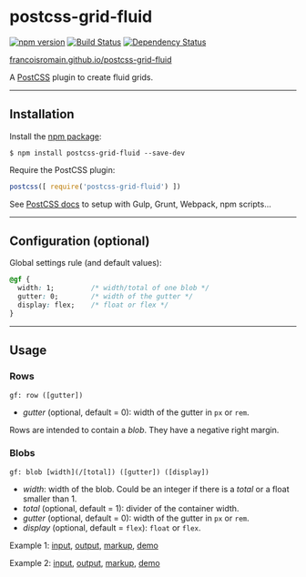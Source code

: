 # postcss-grid-fluid

[![npm version][npm-img]][npm] [![Build Status][ci-img]][ci] [![Dependency Status][dep-img]][dep]

[francoisromain.github.io/postcss-grid-fluid](http://francoisromain.github.io/postcss-grid-fluid)

A [PostCSS] plugin to create fluid grids.

[github.io]: http://francoisromain.github.io/postcss-grid-fluid
[PostCSS]:   https://github.com/postcss/postcss
[ci-img]:    https://travis-ci.org/francoisromain/postcss-grid-fluid.svg
[ci]:        https://travis-ci.org/francoisromain/postcss-grid-fluid
[npm-img]:   https://badge.fury.io/js/postcss-grid-fluid.svg
[npm]:       https://badge.fury.io/js/postcss-grid-fluid
[dep-img]:   https://david-dm.org/francoisromain/postcss-grid-fluid.svg
[dep]:       https://david-dm.org/francoisromain/postcss-grid-fluid

* * * 

## Installation

Install the [npm package](https://www.npmjs.com/package/postcss-grid-fluid):

    $ npm install postcss-grid-fluid --save-dev

Require the PostCSS plugin:

``` js
postcss([ require('postcss-grid-fluid') ])
```

See [PostCSS docs](https://github.com/postcss/postcss#usage) to setup with Gulp, Grunt, Webpack, npm scripts… 

* * * 

## Configuration (optional)

Global settings rule (and default values):

``` css
@gf {
  width: 1;         /* width/total of one blob */
  gutter: 0;        /* width of the gutter */
  display: flex;    /* float or flex */  
}
```

* * * 

## Usage

### Rows

`gf: row ([gutter])`

- _gutter_ (optional, default = 0): width of the gutter in `px` or `rem`.

Rows are intended to contain a _blob_. They have a negative right margin.

### Blobs

`gf: blob [width](/[total]) ([gutter]) ([display])`

- _width_: width of the blob. Could be an integer if there is a _total_ or a float smaller than 1. 
- _total_ (optional, default = 1): divider of the container width.
- _gutter_ (optional, default = 0): width of the gutter in `px` or `rem`.
- _display_ (optional, default = `flex`): `float` or `flex`.

Example 1: [input](https://github.com/francoisromain/postcss-button/blob/gh-pages/test/src/01.css), [output](https://github.com/francoisromain/postcss-button/blob/gh-pages/test/dist/01.css), [markup](https://github.com/francoisromain/postcss-button/blob/gh-pages/test/01.html), [demo](http://localhost/francoisromain.github.io/postcss-button/test/01.html)

Example 2: [input](https://githubcom/francoisromain/postcss-button/blob/gh-pages/test/src/02.css), [output](https://github.comfrancoisromain/postcss-button/blob/gh-pages/test/dist/02.css), [markup](https://ithub.com/francoisromain/postcss-button/blob/gh-pages/test/02.html), [demo](http://localhost/francoisromain.github.io/postcss-button/test/02.html)